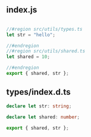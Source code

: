 ## index.js

```js

//#region src/utils/types.ts
let str = "hello";

//#endregion
//#region src/utils/shared.ts
let shared = 10;

//#endregion
export { shared, str };
```
## types/index.d.ts

```ts
declare let str: string;

declare let shared: number;

export { shared, str };

```